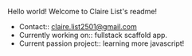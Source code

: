 Hello world! Welcome to Claire List's readme!
- Contact:: claire.list2501@gmail.com
- Currently working on:: fullstack scaffold app.
- Current passion project:: learning more javascript! 
